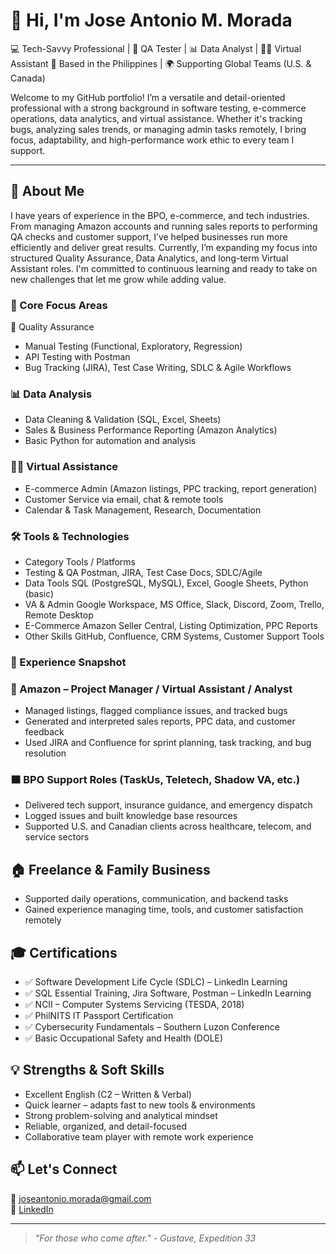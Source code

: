 # 👋 Hi, I'm Jose Antonio M. Morada

💻 Tech-Savvy Professional | 🧪 QA Tester | 📊 Data Analyst | 🧑‍💼 Virtual Assistant
📍 Based in the Philippines | 🌍 Supporting Global Teams (U.S. & Canada)

Welcome to my GitHub portfolio! I’m a versatile and detail-oriented professional with a strong background in software testing, e-commerce operations, data analytics, and virtual assistance. Whether it's tracking bugs, analyzing sales trends, or managing admin tasks remotely, I bring focus, adaptability, and high-performance work ethic to every team I support.

---

## 🚀 About Me

I have years of experience in the BPO, e-commerce, and tech industries. From managing Amazon accounts and running sales reports to performing QA checks and customer support, I’ve helped businesses run more efficiently and deliver great results.
Currently, I’m expanding my focus into structured Quality Assurance, Data Analytics, and long-term Virtual Assistant roles. I'm committed to continuous learning and ready to take on new challenges that let me grow while adding value.

### 🔎 Core Focus Areas
🧪 Quality Assurance
- Manual Testing (Functional, Exploratory, Regression)
- API Testing with Postman
- Bug Tracking (JIRA), Test Case Writing, SDLC & Agile Workflows

### 📊 Data Analysis
- Data Cleaning & Validation (SQL, Excel, Sheets)
- Sales & Business Performance Reporting (Amazon Analytics)
- Basic Python for automation and analysis

### 🧑‍💼 Virtual Assistance
- E-commerce Admin (Amazon listings, PPC tracking, report generation)
- Customer Service via email, chat & remote tools
- Calendar & Task Management, Research, Documentation

### 🛠️ Tools & Technologies
- Category	Tools / Platforms
- Testing & QA	Postman, JIRA, Test Case Docs, SDLC/Agile
- Data Tools	SQL (PostgreSQL, MySQL), Excel, Google Sheets, Python (basic)
- VA & Admin	Google Workspace, MS Office, Slack, Discord, Zoom, Trello, Remote Desktop
- E-Commerce	Amazon Seller Central, Listing Optimization, PPC Reports
- Other Skills	GitHub, Confluence, CRM Systems, Customer Support Tools

### 💼 Experience Snapshot
### 🔷 Amazon – Project Manager / Virtual Assistant / Analyst
- Managed listings, flagged compliance issues, and tracked bugs
- Generated and interpreted sales reports, PPC data, and customer feedback
- Used JIRA and Confluence for sprint planning, task tracking, and bug resolution

### 🟧 BPO Support Roles (TaskUs, Teletech, Shadow VA, etc.)
- Delivered tech support, insurance guidance, and emergency dispatch
- Logged issues and built knowledge base resources
- Supported U.S. and Canadian clients across healthcare, telecom, and service sectors

## 🏠 Freelance & Family Business
- Supported daily operations, communication, and backend tasks
- Gained experience managing time, tools, and customer satisfaction remotely

## 🎓 Certifications
- ✅ Software Development Life Cycle (SDLC) – LinkedIn Learning
- ✅ SQL Essential Training, Jira Software, Postman – LinkedIn Learning
- ✅ NCII – Computer Systems Servicing (TESDA, 2018)
- ✅ PhilNITS IT Passport Certification
- ✅ Cybersecurity Fundamentals – Southern Luzon Conference
- ✅ Basic Occupational Safety and Health (DOLE)

## 💡 Strengths & Soft Skills
- Excellent English (C2 – Written & Verbal)
- Quick learner – adapts fast to new tools & environments
- Strong problem-solving and analytical mindset
- Reliable, organized, and detail-focused
- Collaborative team player with remote work experience

## 📫 Let's Connect

📧 [joseantonio.morada@gmail.com](mailto:joseantonio.morada@gmail.com)  
💼 [LinkedIn](https://www.linkedin.com/in/jose-antonio-morada-036bb9199/)

---

> *"For those who come after." - Gustave, Expedition 33*
